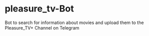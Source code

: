 # pleasure_tv-Bot
Bot to search for information about movies and upload them to the Pleasure_TV+ Channel on Telegram
